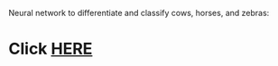 
Neural network to differentiate and classify cows, horses, and zebras:


# Click [HERE](https://hub.gke2.mybinder.org/user/aarsenault-ungulate_classifier-xm1v5f1s/voila/render/Ungulate.ipynb?token=ICVwnF10RjO2Tb3blEjYdA)
